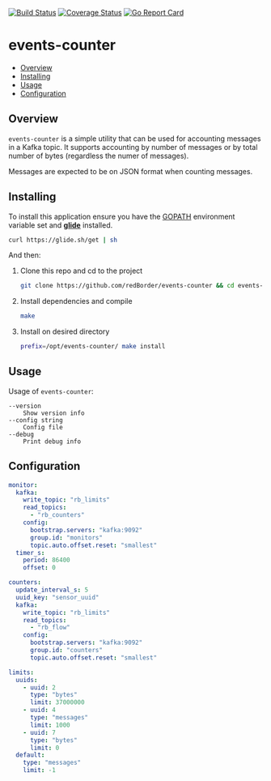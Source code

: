 [![Build Status](https://travis-ci.org/redBorder/events-counter.svg?branch=master)](https://travis-ci.org/redBorder/events-counter)
[![Coverage Status](https://coveralls.io/repos/github/redBorder/events-counter/badge.svg)](https://coveralls.io/github/redBorder/events-counter)
[![Go Report Card](https://goreportcard.com/badge/github.com/redBorder/events-counter)](https://goreportcard.com/report/github.com/redBorder/events-counter)

# events-counter

* [Overview](#overview)
* [Installing](#installing)
* [Usage](#usage)
* [Configuration](#configuration)

## Overview

`events-counter` is a simple utility that can be used for accounting messages
in a Kafka topic. It supports accounting by number of messages or by total
number of bytes (regardless the numer of messages).

Messages are expected to be on JSON format when counting messages.

## Installing

To install this application ensure you have the
[GOPATH](https://golang.org/doc/code.html#GOPATH) environment variable set and
**[glide](https://glide.sh/)** installed.

```bash
curl https://glide.sh/get | sh
```

And then:

1. Clone this repo and cd to the project

    ```bash
    git clone https://github.com/redBorder/events-counter && cd events-counter
    ```
2. Install dependencies and compile

    ```bash
    make
    ```
3. Install on desired directory

    ```bash
    prefix=/opt/events-counter/ make install
    ```

## Usage

Usage of `events-counter`:

```
--version
    Show version info
--config string
    Config file
--debug
    Print debug info
```

## Configuration

```yaml
monitor:
  kafka:
    write_topic: "rb_limits"
    read_topics:
      - "rb_counters"
    config:
      bootstrap.servers: "kafka:9092"
      group.id: "monitors"
      topic.auto.offset.reset: "smallest"
  timer_s:
    period: 86400
    offset: 0

counters:
  update_interval_s: 5
  uuid_key: "sensor_uuid"
  kafka:
    write_topic: "rb_limits"
    read_topics:
      - "rb_flow"
    config:
      bootstrap.servers: "kafka:9092"
      group.id: "counters"
      topic.auto.offset.reset: "smallest"

limits:
  uuids:
    - uuid: 2
      type: "bytes"
      limit: 37000000
    - uuid: 4
      type: "messages"
      limit: 1000
    - uuid: 7
      type: "bytes"
      limit: 0
  default:
    type: "messages"
    limit: -1
```

